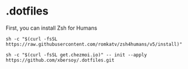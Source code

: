 # .dotfiles

First, you can install Zsh for Humans

```
sh -c "$(curl -fsSL https://raw.githubusercontent.com/romkatv/zsh4humans/v5/install)"
```


```
sh -c "$(curl -fsSL get.chezmoi.io)" -- init --apply https://github.com/xbersoy/.dotfiles.git
```
